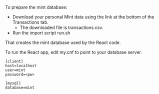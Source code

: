 To prepare the mint database:

 * Download your personal Mint data using the link at the bottom of the Transactions tab.
     * The downloaded file is transactions.csv.
 * Run the import script run.sh

That creates the mint database used by the React code.

To run the React app, edit my.cnf to point to your database server.

    [client]
    host=localhost
    user=mint
    password=<pw>

    [mysql]
    database=mint

